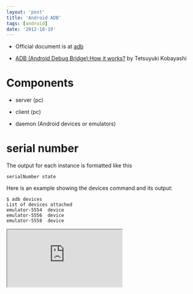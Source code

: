 ```yaml
---
layout: 'post'
title: 'Android ADB'
tags: [android]
date: '2012-10-19'
---
```


- Official document is at [adb](http://developer.android.com/tools/help/adb.html)

- [ADB (Android Debug Bridge):How it works?](https://events.linuxfoundation.org/images/stories/pdf/lf_abs12_kobayashi.pdf) by Tetsuyuki Kobayashi

# Components

- server (pc)

- client (pc)

- daemon (Android devices or emulators)

# serial number

The output for each instance is formatted like this

```
serialNumber state
```

Here is an example showing the devices command and its output:

```
$ adb devices
List of devices attached
emulator-5554  device
emulator-5556  device
emulator-5558  device
```

<iframe style={{ width: '700px', height: '400px', border: '1px solid black' }} src="https://app.wisemapping.com/c/maps/153198/embed?zoom=1"></iframe>
